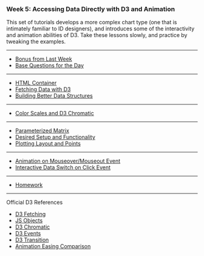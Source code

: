 ### Week 5: Accessing Data Directly with D3 and Animation

This set of tutorials develops a more complex chart type (one that is intimately familiar to ID designers), and introduces some of the interactivity and animation abilities of D3. Take these lessons slowly, and practice by tweaking the examples.

-----

- [Bonus from Last Week](bonus.md)
- [Base Questions for the Day](data.md)

-----

- [HTML Container](container.md)
- [Fetching Data with D3](fetch.md)
- [Building Better Data Structures](structure.md)

-----

- [Color Scales and D3 Chromatic](svg-container.md)

-----

- [Parameterized Matrix](parameterizedmatrix.md)
- [Desired Setup and Functionality](plan.md)
- [Plotting Layout and Points](plot.md)

-----

- [Animation on Mouseover/Mouseout Event](animation.md)
- [Interactive Data Switch on Click Event](switch.md)

-----

- [Homework](homework.md)

---

Official D3 References

- [D3 Fetching](https://github.com/d3/d3-fetch)
- [JS Objects](https://www.w3schools.com/js/js_objects.asp)
- [D3 Chromatic](https://github.com/d3/d3-scale-chromatic)
- [D3 Events](https://github.com/d3/d3-selection/blob/master/README.md#handling-events)
- [D3 Transition](https://github.com/d3/d3-transition)
- [Animation Easing Comparison](https://bl.ocks.org/d3noob/1ea51d03775b9650e8dfd03474e202fe)
